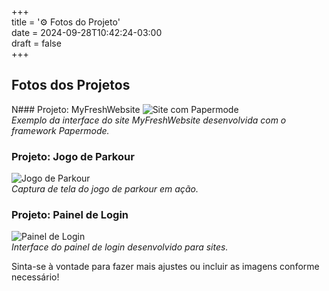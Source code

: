 +++  
title = '⚙️ Fotos do Projeto'  
date = 2024-09-28T10:42:24-03:00  
draft = false  
+++  

## Fotos dos Projetos

N### Projeto: MyFreshWebsite
![Site com Papermode](/images/1fase.png)  
*Exemplo da interface do site MyFreshWebsite desenvolvida com o framework Papermode.*

### Projeto: Jogo de Parkour
![Jogo de Parkour](/images/2fase.png)  
*Captura de tela do jogo de parkour em ação.*

### Projeto: Painel de Login
![Painel de Login](/images/3fase.png)  
*Interface do painel de login desenvolvido para sites.*


Sinta-se à vontade para fazer mais ajustes ou incluir as imagens conforme necessário!
